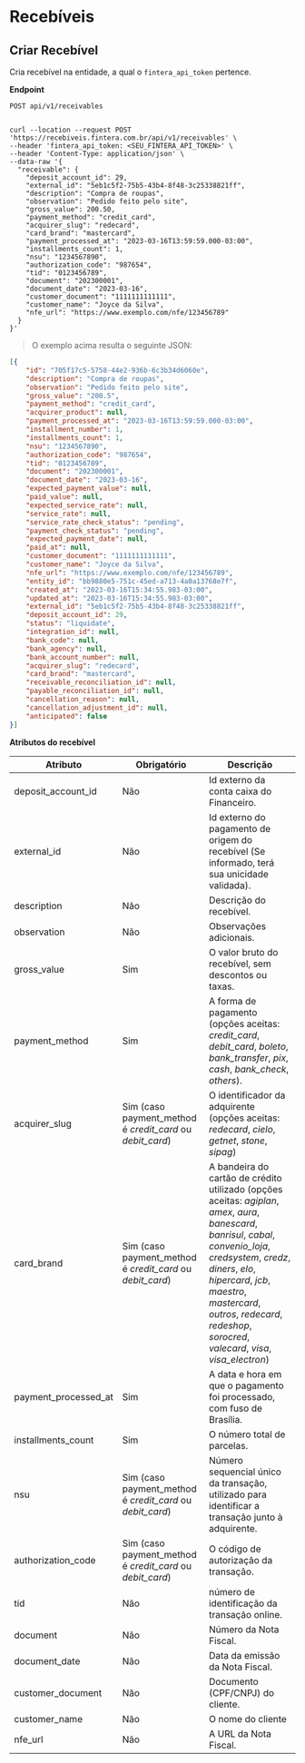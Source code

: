 # Recebíveis

## Criar Recebível

Cria recebível na entidade, a qual o `fintera_api_token` pertence.

**Endpoint**

`POST api/v1/receivables`

```shell

curl --location --request POST 'https://recebiveis.fintera.com.br/api/v1/receivables' \
--header 'fintera_api_token: <SEU_FINTERA_API_TOKEN>' \
--header 'Content-Type: application/json' \
--data-raw '{
  "receivable": {
    "deposit_account_id": 29,
    "external_id": "5eb1c5f2-75b5-43b4-8f48-3c25338821ff",
    "description": "Compra de roupas",
    "observation": "Pedido feito pelo site",
    "gross_value": 200.50,
    "payment_method": "credit_card",
    "acquirer_slug": "redecard",
    "card_brand": "mastercard",
    "payment_processed_at": "2023-03-16T13:59:59.000-03:00",
    "installments_count": 1,
    "nsu": "1234567890",
    "authorization_code": "987654",
    "tid": "0123456789",
    "document": "202300001",
    "document_date": "2023-03-16",
    "customer_document": "1111111111111",
    "customer_name": "Joyce da Silva",
    "nfe_url": "https://www.exemplo.com/nfe/123456789"
  }
}'
```

> O exemplo acima resulta o seguinte JSON:

```json
[{
    "id": "705f17c5-5758-44e2-936b-6c3b34d6060e",
    "description": "Compra de roupas",
    "observation": "Pedido feito pelo site",
    "gross_value": "200.5",
    "payment_method": "credit_card",
    "acquirer_product": null,
    "payment_processed_at": "2023-03-16T13:59:59.000-03:00",
    "installment_number": 1,
    "installments_count": 1,
    "nsu": "1234567890",
    "authorization_code": "987654",
    "tid": "0123456789",
    "document": "202300001",
    "document_date": "2023-03-16",
    "expected_payment_value": null,
    "paid_value": null,
    "expected_service_rate": null,
    "service_rate": null,
    "service_rate_check_status": "pending",
    "payment_check_status": "pending",
    "expected_payment_date": null,
    "paid_at": null,
    "customer_document": "1111111111111",
    "customer_name": "Joyce da Silva",
    "nfe_url": "https://www.exemplo.com/nfe/123456789",
    "entity_id": "bb9880e5-751c-45ed-a713-4a0a13768e7f",
    "created_at": "2023-03-16T15:34:55.983-03:00",
    "updated_at": "2023-03-16T15:34:55.983-03:00",
    "external_id": "5eb1c5f2-75b5-43b4-8f48-3c25338821ff",
    "deposit_account_id": 29,
    "status": "liquidate",
    "integration_id": null,
    "bank_code": null,
    "bank_agency": null,
    "bank_account_number": null,
    "acquirer_slug": "redecard",
    "card_brand": "mastercard",
    "receivable_reconciliation_id": null,
    "payable_reconciliation_id": null,
    "cancellation_reason": null,
    "cancellation_adjustment_id": null,
    "anticipated": false
}]
```

**Atributos do recebível**

Atributo  | Obrigatório | Descrição
--------- | ----------- | -----------
deposit_account_id | Não | Id externo da conta caixa do Financeiro.
external_id | Não | Id externo do pagamento de origem do recebível (Se informado, terá sua unicidade validada).
description | Não | Descrição do recebível.
observation | Não | Observações adicionais.
gross_value | Sim | O valor bruto do recebível, sem descontos ou taxas.
payment_method | Sim | A forma de pagamento (opções aceitas: _credit_card_, _debit_card_, _boleto_, _bank_transfer_, _pix_, _cash_, _bank_check_, _others_).
acquirer_slug | Sim (caso payment_method é _credit_card_ ou _debit_card_)| O identificador da adquirente (opções aceitas: _redecard_, _cielo_, _getnet_, _stone_, _sipag_)
card_brand | Sim (caso payment_method é _credit_card_ ou _debit_card_)| A bandeira do cartão de crédito utilizado (opções aceitas: _agiplan_, _amex_, _aura_, _banescard_, _banrisul_, _cabal_, _convenio_loja_, _credsystem_, _credz_, _diners_, _elo_, _hipercard_, _jcb_, _maestro_, _mastercard_, _outros_, _redecard_, _redeshop_, _sorocred_, _valecard_, _visa_, _visa_electron_)
payment_processed_at | Sim | A data e hora em que o pagamento foi processado, com fuso de Brasília.
installments_count | Sim | O número total de parcelas.
nsu | Sim (caso payment_method é _credit_card_ ou _debit_card_) | Número sequencial único da transação, utilizado para identificar a transação junto à adquirente.
authorization_code | Sim (caso payment_method é _credit_card_ ou _debit_card_) | O código de autorização da transação.
tid | Não |  número de identificação da transação online.
document | Não | Número da Nota Fiscal.
document_date | Não |  Data da emissão da Nota Fiscal.
customer_document | Não | Documento (CPF/CNPJ) do cliente.
customer_name | Não | O nome do cliente
nfe_url | Não | A URL da Nota Fiscal.
